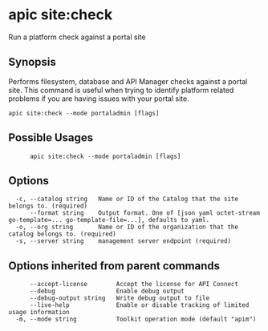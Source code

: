 # apic site:check

Run a platform check against a portal site

## Synopsis

Performs filesystem, database and API Manager checks against a portal site. This command is useful when trying to identify platform related problems if you are having issues with your portal site.

```
apic site:check --mode portaladmin [flags]
```

## Possible Usages

```
      apic site:check --mode portaladmin [flags]
```

## Options

```
  -c, --catalog string   Name or ID of the Catalog that the site belongs to. (required)
      --format string    Output format. One of [json yaml octet-stream go-template=... go-template-file=...], defaults to yaml.
  -o, --org string       Name or ID of the organization that the catalog belongs to. (required)
  -s, --server string    management server endpoint (required)
```

## Options inherited from parent commands

```
      --accept-license        Accept the license for API Connect
      --debug                 Enable debug output
      --debug-output string   Write debug output to file
      --live-help             Enable or disable tracking of limited usage information
  -m, --mode string           Toolkit operation mode (default "apim")
```
